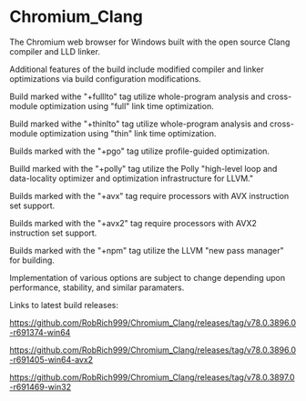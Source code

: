 # Chromium_Clang

The Chromium web browser for Windows built with the open source Clang compiler and LLD linker.

Additional features of the build include modified compiler and linker optimizations via build configuration modifications.

Build marked withe "+fulllto" tag utilize whole-program analysis and cross-module optimization using "full" link time optimization.

Build marked withe "+thinlto" tag utilize whole-program analysis and cross-module optimization using "thin" link time optimization.

Builds marked with the "+pgo" tag utilize profile-guided optimization.

Builld marked with the "+polly" tag utilize the Polly "high-level loop and data-locality optimizer and optimization infrastructure for LLVM."

Builds marked with the "+avx" tag require processors with AVX instruction set support.

Builds marked with the "+avx2" tag require processors with AVX2 instruction set support.

Builds marked with the "+npm" tag utilize the LLVM "new pass manager" for building.

Implementation of various options are subject to change depending upon performance, stability, and similar paramaters.

Links to latest build releases:

https://github.com/RobRich999/Chromium_Clang/releases/tag/v78.0.3896.0-r691374-win64

https://github.com/RobRich999/Chromium_Clang/releases/tag/v78.0.3896.0-r691405-win64-avx2

https://github.com/RobRich999/Chromium_Clang/releases/tag/v78.0.3897.0-r691469-win32
